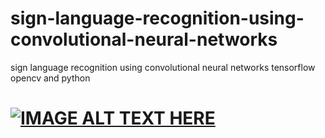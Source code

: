 # sign-language-recognition-using-convolutional-neural-networks
sign language recognition using convolutional neural networks tensorflow opencv and python

<h1 output of the projectnet/>

[![IMAGE ALT TEXT HERE](https://img.youtube.com/vi/3TOiZiPHpTU/0.jpg)](https://www.youtube.com/watch?v=3TOiZiPHpTU&t=7s)

